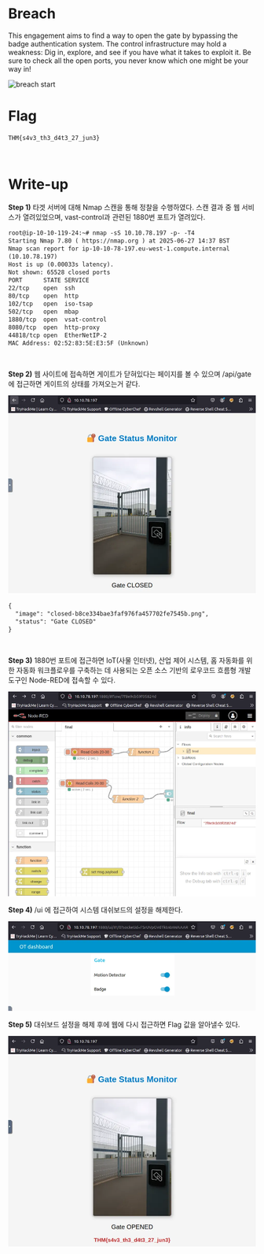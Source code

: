 # Breach
This engagement aims to find a way to open the gate by bypassing the badge authentication system.
The control infrastructure may hold a weakness: Dig in, explore, and see if you have what it takes to exploit it.
Be sure to check all the open ports, you never know which one might be your way in!

![breach start](https://github.com/hw-hwh/CTF/blob/main/TryHackMe_CTF/2025_TryHackMe-CTF%20Industrial%20Intrusion/breach/images/image.webp)
<br>

# Flag
```
THM{s4v3_th3_d4t3_27_jun3}
```
<br>
  
# Write-up
**Step 1)** 타겟 서버에 대해 Nmap 스캔을 통해 정찰을 수행하였다. 스캔 결과 중 웹 서비스가 열려있었으며, vast-control과 관련된 1880번 포트가 열려있다.
```
root@ip-10-10-119-24:~# nmap -sS 10.10.78.197 -p- -T4
Starting Nmap 7.80 ( https://nmap.org ) at 2025-06-27 14:37 BST
Nmap scan report for ip-10-10-78-197.eu-west-1.compute.internal (10.10.78.197)
Host is up (0.00033s latency).
Not shown: 65528 closed ports
PORT      STATE SERVICE
22/tcp    open  ssh
80/tcp    open  http
102/tcp   open  iso-tsap
502/tcp   open  mbap
1880/tcp  open  vsat-control
8080/tcp  open  http-proxy
44818/tcp open  EtherNetIP-2
MAC Address: 02:52:83:5E:E3:5F (Unknown)
```  
<br>
  
**Step 2)** 웹 사이트에 접속하면 게이트가 닫혀있다는 페이지를 볼 수 있으며 /api/gate 에 접근하면 게이트의 상태를 가져오는거 같다.

![gate closed](https://github.com/hw-hwh/2025-TryHackMe-CTF/blob/main/breach/images/gateclose.webp)
```
{
  "image": "closed-b8ce334bae3faf976fa457702fe7545b.png",
  "status": "Gate CLOSED"
}
```
<br>


**Step 3)** 1880번 포트에 접근하면 IoT(사물 인터넷), 산업 제어 시스템, 홈 자동화를 위한 자동화 워크플로우를 구축하는 데 사용되는 오픈 소스 기반의 로우코드 흐름형 개발 도구인 Node-RED에 접속할 수 있다.

![1880port](https://github.com/hw-hwh/2025-TryHackMe-CTF/blob/main/breach/images/1880port.webp)
<br>


**Step 4)** /ui 에 접근하여 시스템 대쉬보드의 설정을 해제한다.

![ui](https://github.com/hw-hwh/2025-TryHackMe-CTF/blob/main/breach/images/ui.webp) 
<br>

**Step 5)** 대쉬보드 설정을 해제 후에 웹에 다시 접근하면 Flag 값을 알아낼수 있다.

![flag](https://github.com/hw-hwh/2025-TryHackMe-CTF/blob/main/breach/images/gateopen.webp)


